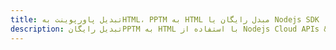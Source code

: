 ---title: تبدیل پاورپوینت بهHTML، PPTM به HTML مبدل رایگان یا Nodejs SDKdescription: تبدیل رایگانPPTM به HTML با استفاده از Nodejs Cloud APIs & SDK. همچنین اسناد Microsoft PowerPoint را در Cloud ایجاد، ویرایش و رندر کنید.---
